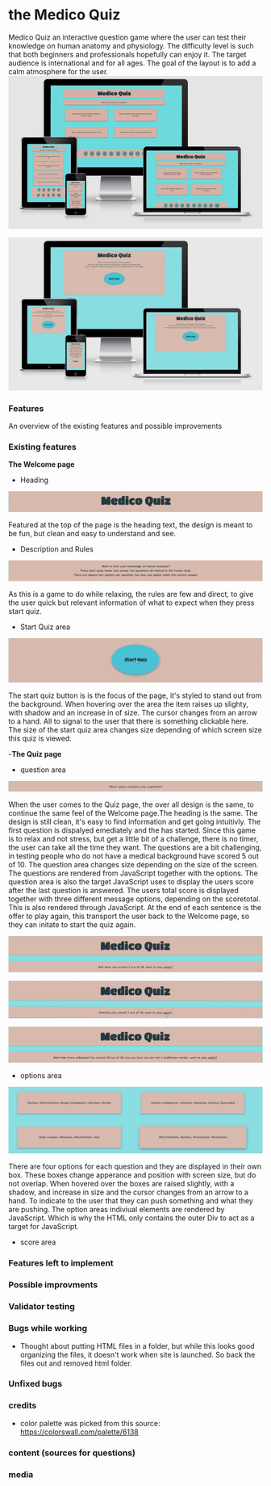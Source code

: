 # the Medico Quiz
Medico Quiz an interactive question game where the user can test their knowledge on human anatomy and physiology. 
The difficulty level is such that both beginners and professionals hopefully can enjoy it.
The target audience is international and for all ages.
The goal of the layout is to add a calm atmosphere for the user.
![Landing page for quiz](assets/images/amiresponsive-quiz.png) 

![Welcome page](assets/images/amiresponsive-index-medium.png)

### Features
An overview of the existing features and possible improvements
### Existing features

__The Welcome page__

- Heading

![heading](assets/images/heading.png)

Featured at the top of the page is the heading text, the design is meant to be fun, but clean and easy to understand and see.

- Description and Rules

![welcome text and rules](assets/images/rules.png)

As this is a game to do while relaxing, the rules are few and direct, to give the user quick but relevant information of what to expect when they press start quiz.

- Start Quiz area

![start button](assets/images/start-btn.png)

The start quiz button is is the focus of the page, it's styled to stand out from the background. 
When hovering over the area the item raises up slighty, with shadow and an increase in of size. The cursor changes from an arrow to a hand. All to signal to the user that there is something clickable here.
The size of the start quiz area changes size depending of which screen size this quiz is viewed.

-__The Quiz page__
- question area

![question area](assets/images/question-area.png)

When the user comes to the Quiz page, the over all design is the same, to continue the same feel of the Welcome page.The heading is the same.
The design is still clean, it's easy to find information and get going intuitivly.
The first question is dispalyed emediately and the has started. 
Since this game is to relax and not stress, but get a little bit of a challenge, there is no timer, the user can take all the time they want.
The questions are a bit challenging, in testing people who do not have a medical background have scored 5 out of 10. 
The question area changes size depending on the size of the screen.
The questions are rendered from JavaScript together with the options. 
The question area is also the target JavaScript uses to display the users score after the last question is answered.
The users total score is displayed together with three different message options, depending on the scoretotal. This is also rendered through JavaScript.
At the end of each sentence is the offer to play again, this transport the user back to the Welcome page, so they can initate to start the quiz again.


![scoremessage <4](assets/images/score-message-1.png)

![scoremessage >=5 && <=7](assets/images/score-message-2.png)

![scoremessage 7<](assets/images/score-message%20-3.png)

- options area

![options for quiz](assets/images/option-area.png)

There are four options for each question and they are displayed in their own box. These boxes change apperance and position with screen size, but do not overlap.
When hovered over the boxes are raised slightly, with a shadow, and increase in size and the cursor changes from an arrow to a hand. To indicate to the user that they can push something and what they are pushing. The option areas indiviual elements are rendered by JavaScript. Which is why the HTML only contains the outer Div to act as a target for JavaScript.

- score area



### Features left to implement

### Possible improvments

### Validator testing

### Bugs while working
- Thought about putting HTML files in a folder, but while this looks good organizing the files, it doesn't work when site is launched. So back the files out and removed html folder.

### Unfixed bugs

### credits
- color palette was picked from this source: https://colorswall.com/palette/6138 

### content (sources for questions)

### media

